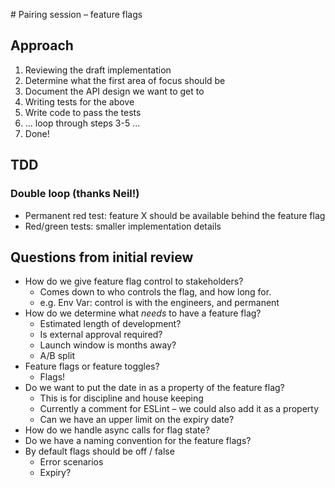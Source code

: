 # Pairing session – feature flags

## Approach

1. Reviewing the draft implementation
2. Determine what the first area of focus should be
3. Document the API design we want to get to
4. Writing tests for the above
5. Write code to pass the tests
6. ... loop through steps 3-5 ...
7. Done!

## TDD

### Double loop (thanks Neil!)

- Permanent red test: feature X should be available behind the feature flag
- Red/green tests: smaller implementation details

## Questions from initial review

- How do we give feature flag control to stakeholders?
  - Comes down to who controls the flag, and how long for.
  - e.g. Env Var: control is with the engineers, and permanent
- How do we determine what _needs_ to have a feature flag?
  - Estimated length of development?
  - Is external approval required?
  - Launch window is months away?
  - A/B split
- Feature flags or feature toggles?
  - Flags!
- Do we want to put the date in as a property of the feature flag?
  - This is for discipline and house keeping
  - Currently a comment for ESLint – we could also add it as a property
  - Can we have an upper limit on the expiry date?
- How do we handle async calls for flag state?
- Do we have a naming convention for the feature flags?
- By default flags should be off / false
  - Error scenarios
  - Expiry?
